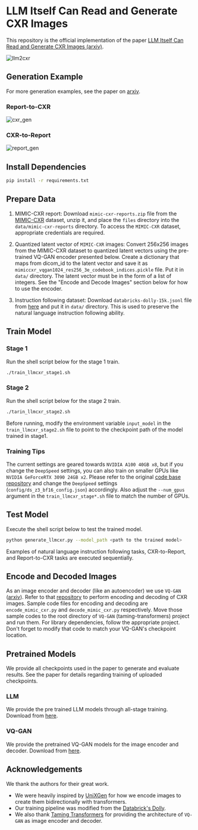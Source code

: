 # LLM Itself Can Read and Generate CXR Images

This repository is the official implementation of the paper [LLM Itself Can Read and Generate CXR Images (arxiv)](https://arxiv.org/abs/2305.11490).

![llm2cxr](https://github.com/hyn2028/llm-cxr/assets/5181065/b0c12395-c003-4901-bde9-9ecfe8272079)

## Generation Example
For more generation examples, see the paper on [arxiv](https://arxiv.org/abs/2305.11490).
### Report-to-CXR
![cxr_gen](https://github.com/hyn2028/llm-cxr/assets/5181065/75cd2498-a2c6-4f40-9a38-356b465e01ad)
### CXR-to-Report 
![report_gen](https://github.com/hyn2028/llm-cxr/assets/5181065/e3bc49ec-328b-4e57-961a-375bf0ac88ac)


## Install Dependencies

```bash
pip install -r requirements.txt
```

## Prepare Data
1. MIMIC-CXR report: Download `mimic-cxr-reports.zip` file from the [MIMIC-CXR](https://physionet.org/content/mimic-cxr/2.0.0/) dataset, unzip it, and place the `files` directory into the `data/mimic-cxr-reports` directory. To access the `MIMIC-CXR` dataset, appropriate credentials are required.

1. Quantized latent vector of `MIMIC-CXR` images: Convert 256x256 images from the MIMIC-CXR dataset to quantized latent vectors using the pre-trained VQ-GAN encoder presented below. Create a dictionary that maps from dicom_id to the latent vector and save it as `mimiccxr_vqgan1024_res256_3e_codebook_indices.pickle` file. Put it in `data/` directory. The latent vector must be in the form of a list of integers. See the "Encode and Decode Images" section below for how to use the encoder.

1. Instruction following dataset: Download `databricks-dolly-15k.jsonl` file from [here](https://huggingface.co/datasets/databricks/databricks-dolly-15k) and put it in `data/` directory. This is used to preserve the natural language instruction following ability.

## Train Model
### Stage 1
Run the shell script below for the stage 1 train.

```bash
./train_llmcxr_stage1.sh
```
### Stage 2
Run the shell script below for the stage 2 train. 
```bash
./tarin_llmcxr_stage2.sh
```
Before running, modify the environment variable `input_model` in the `train_llmcxr_stage2.sh` file to point to the checkpoint path of the model trained in stage1.

### Training Tips
The current settings are geared towards `NVIDIA A100 40GB x8`, but if you change the `DeepSpeed` settings, you can also train on smaller GPUs like `NVIDIA GeForceRTX 3090 24GB x2`. Please refer to the original [code base repository](https://github.com/databrickslabs/dolly) and change the `DeepSpeed` settings (`config/ds_z3_bf16_config.json`) accordingly. Also adjust the `--num_gpus` argument in the `train_llmcxr_stage*.sh` file to match the number of GPUs.

## Test Model
Execute the shell script below to test the trained model.
```bash
python generate_llmcxr.py --model_path <path to the trained model>
```
Examples of natural language instruction following tasks, CXR-to-Report, and Report-to-CXR tasks are executed sequentially.

## Encode and Decoded Images
As an image encoder and decoder (like an autoencoder) we use `VQ-GAN` ([arxiv](https://arxiv.org/abs/2012.09841)). Refer to that [repository](https://github.com/CompVis/taming-transformers) to perform encoding and decoding of CXR images. Sample code files for encoding and decoding are `encode_mimic_cxr.py` and `decode_mimic_cxr.py` respectively. Move those sample codes to the root directory of `VQ-GAN` (taming-transformers) project and run them. For library dependencies, follow the appropriate project. Don't forget to modify that code to match your VQ-GAN's checkpoint location.

## Pretrained Models
We provide all checkpoints used in the paper to generate and evaluate results. See the paper for details regarding training of uploaded checkpoints.
### LLM
We provide the pre trained LLM models through all-stage training. Download from [here](https://drive.google.com/file/d/1jaFT0yVOt8jyOQdvAZ2wfmBOsGQOlmIV/view?usp=sharing).
### VQ-GAN
We provide the pretrained VQ-GAN models for the image encoder and decoder. Download from [here](https://drive.google.com/file/d/15wIky-wUEuNMrEljKh5wnhAFg8QLdx-M/view?usp=sharing).


## Acknowledgements
We thank the authors for their great work. 
- We were heavily inspired by [UniXGen](https://arxiv.org/abs/2302.12172) for how we encode images to create them bidirectionally with transformers.
- Our training pipeline was modified from the [Databrick's Dolly](https://github.com/databrickslabs/dolly). 
- We also thank [Taming Transformers](https://github.com/CompVis/taming-transformers) for providing the architecture of `VQ-GAN` as image encoder and decoder. 
